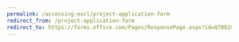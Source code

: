 ```yaml
---
permalink: /accessing-excl/project-application-form
redirect_from: /project-application-form
redirect_to: https://forms.office.com/Pages/ResponsePage.aspx?id=Q70920tMREWfigVT-fXyXkoxTXuw3VhInRlVypslSqlURU5TUERYTzJWM0oxTFJaTDVFTzJSR1pYVCQlQCN0PWcu
---
```

